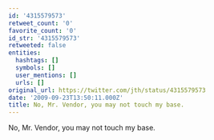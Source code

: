 ```yaml
---
id: '4315579573'
retweet_count: '0'
favorite_count: '0'
id_str: '4315579573'
retweeted: false
entities:
  hashtags: []
  symbols: []
  user_mentions: []
  urls: []
original_url: https://twitter.com/jth/status/4315579573
date: '2009-09-23T13:50:11.000Z'
title: No, Mr. Vendor, you may not touch my base.
---
```


No, Mr. Vendor, you may not touch my base.